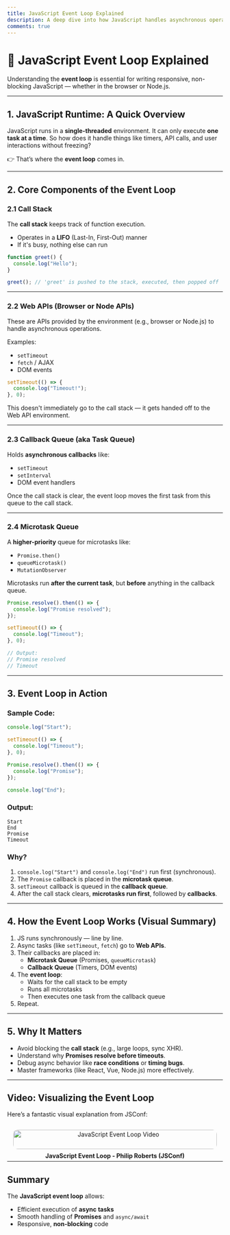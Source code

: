 ```yaml
---
title: JavaScript Event Loop Explained
description: A deep dive into how JavaScript handles asynchronous operations using the event loop, call stack, and task queues.
comments: true
---
```


# 🔄 JavaScript Event Loop Explained

Understanding the **event loop** is essential for writing responsive, non-blocking JavaScript — whether in the browser or Node.js.

---

## 1. JavaScript Runtime: A Quick Overview

JavaScript runs in a **single-threaded** environment. It can only execute **one task at a time**. So how does it handle things like timers, API calls, and user interactions without freezing?

👉 That’s where the **event loop** comes in.

---

## 2. Core Components of the Event Loop

### 2.1 Call Stack

The **call stack** keeps track of function execution.

- Operates in a **LIFO** (Last-In, First-Out) manner
- If it's busy, nothing else can run

```js
function greet() {
  console.log("Hello");
}

greet(); // 'greet' is pushed to the stack, executed, then popped off
```

---

### 2.2 Web APIs (Browser or Node APIs)

These are APIs provided by the environment (e.g., browser or Node.js) to handle asynchronous operations.

Examples:

- `setTimeout`
- `fetch` / AJAX
- DOM events

```js
setTimeout(() => {
  console.log("Timeout!");
}, 0);
```

This doesn't immediately go to the call stack — it gets handed off to the Web API environment.

---

### 2.3 Callback Queue (aka Task Queue)

Holds **asynchronous callbacks** like:

- `setTimeout`
- `setInterval`
- DOM event handlers

Once the call stack is clear, the event loop moves the first task from this queue to the call stack.

---

### 2.4 Microtask Queue

A **higher-priority** queue for microtasks like:

- `Promise.then()`
- `queueMicrotask()`
- `MutationObserver`

Microtasks run **after the current task**, but **before** anything in the callback queue.

```js
Promise.resolve().then(() => {
  console.log("Promise resolved");
});

setTimeout(() => {
  console.log("Timeout");
}, 0);

// Output:
// Promise resolved
// Timeout
```

---

## 3. Event Loop in Action

### Sample Code:

```js
console.log("Start");

setTimeout(() => {
  console.log("Timeout");
}, 0);

Promise.resolve().then(() => {
  console.log("Promise");
});

console.log("End");
```

### Output:

```
Start
End
Promise
Timeout
```

### Why?

1. `console.log("Start")` and `console.log("End")` run first (synchronous).
2. The `Promise` callback is placed in the **microtask queue**.
3. `setTimeout` callback is queued in the **callback queue**.
4. After the call stack clears, **microtasks run first**, followed by **callbacks**.

---

## 4. How the Event Loop Works (Visual Summary)

1. JS runs synchronously — line by line.
2. Async tasks (like `setTimeout`, `fetch`) go to **Web APIs**.
3. Their callbacks are placed in:
   - **Microtask Queue** (Promises, `queueMicrotask`)
   - **Callback Queue** (Timers, DOM events)
4. The **event loop**:
   - Waits for the call stack to be empty
   - Runs all microtasks
   - Then executes one task from the callback queue
5. Repeat.

---

## 5. Why It Matters

- Avoid blocking the **call stack** (e.g., large loops, sync XHR).
- Understand why **Promises resolve before timeouts**.
- Debug async behavior like **race conditions** or **timing bugs**.
- Master frameworks (like React, Vue, Node.js) more effectively.

---

## Video: Visualizing the Event Loop

Here’s a fantastic visual explanation from JSConf:

<div style="display: grid; grid-template-columns: repeat(auto-fit, minmax(250px, 1fr)); gap: 1rem;">

  <a href="https://www.youtube.com/watch?v=eiC58R16hb8" target="_blank" style="text-align: center; display: block; padding: 1em; border-radius: 10px; text-decoration: none;">
    <img src="https://img.youtube.com/vi/eiC58R16hb8/0.jpg" alt="JavaScript Event Loop Video" style="width: 100%; border-radius: 10px;" />
    <strong style="display: block; margin-top: 0.5em;">JavaScript Event Loop - Philip Roberts (JSConf)</strong>
  </a>

</div>

---

## Summary

The **JavaScript event loop** allows:

- Efficient execution of **async tasks**
- Smooth handling of **Promises** and `async/await`
- Responsive, **non-blocking** code
